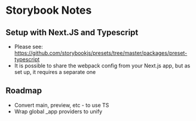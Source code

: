 # Storybook Notes

## Setup with Next.JS and Typescript

- Please see: https://github.com/storybookjs/presets/tree/master/packages/preset-typescript
- It is possible to share the webpack config from your Next.js app, but as set up, it requires a separate one

## Roadmap

- Convert main, preview, etc - to use TS
- Wrap global \_app providers to unify
